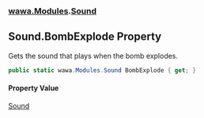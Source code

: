 ### [wawa.Modules](wawa.Modules.md 'wawa.Modules').[Sound](Sound.md 'wawa.Modules.Sound')

## Sound.BombExplode Property

Gets the sound that plays when the bomb explodes.

```csharp
public static wawa.Modules.Sound BombExplode { get; }
```

#### Property Value
[Sound](Sound.md 'wawa.Modules.Sound')
